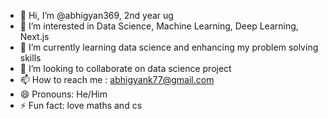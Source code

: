 - 👋 Hi, I’m @abhigyan369, 2nd year ug
- 👀 I’m interested in Data Science, Machine Learning, Deep Learning, Next.js
- 🌱 I’m currently learning data science and enhancing my problem solving skills
- 💞️ I’m looking to collaborate on data science project
- 📫 How to reach me : abhigyank77@gmail.com
- 😄 Pronouns: He/Him
- ⚡ Fun fact: love maths and cs

<!---
abhigyan369/abhigyan369 is a ✨ special ✨ repository because its `README.md` (this file) appears on your GitHub profile.
You can click the Preview link to take a look at your changes.
--->
